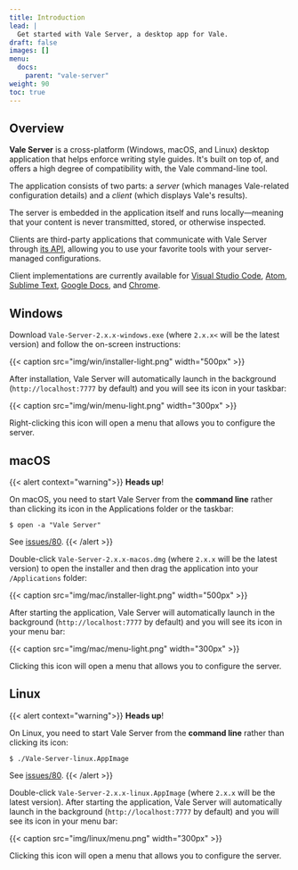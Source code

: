 ```yaml
---
title: Introduction
lead: |
  Get started with Vale Server, a desktop app for Vale.
draft: false
images: []
menu:
  docs:
    parent: "vale-server"
weight: 90
toc: true
---
```


## Overview

**Vale Server** is a cross-platform (Windows, macOS, and Linux) desktop
application that helps enforce writing style guides. It's built on top of, and
offers a high degree of compatibility with, the Vale command-line tool.

The application consists of two parts: a *server* (which manages Vale-related
configuration details) and a *client* (which displays Vale's results).

The server is embedded in the application itself and runs
locally&mdash;meaning that your content is never transmitted, stored, or
otherwise inspected.

Clients are third-party applications that communicate with Vale Server through
[its API](https://docs.errata.ai/api/index.html), allowing you to use your
favorite tools with your server-managed configurations.

Client implementations are currently available for
[Visual Studio Code](/vale-server/clients/vscode),
[Atom](/vale-server/clients/atom),
[Sublime Text](/vale-server/clients/sublime-text),
[Google Docs](/vale-server/clients/google-docs), and
[Chrome](/vale-server/clients/chrome).

## Windows

Download `Vale-Server-2.x.x-windows.exe` (where `2.x.x<` will be the latest
version) and follow the on-screen instructions:

{{< caption src="img/win/installer-light.png" width="500px" >}}

After installation, Vale Server will automatically launch in the background
(`http://localhost:7777` by default) and you will see its icon in your taskbar:

{{< caption src="img/win/menu-light.png" width="300px" >}}

Right-clicking this icon will open a menu that allows you to configure the server.

## macOS

{{< alert context="warning">}}
**Heads up**!

On macOS, you need to start Vale Server from the **command line** rather than
clicking its icon in the Applications folder or the taskbar:

```shell
$ open -a "Vale Server"
```

See [issues/80](https://github.com/errata-ai/vale-server/issues/80).
{{< /alert >}}

Double-click `Vale-Server-2.x.x-macos.dmg` (where `2.x.x` will be the
latest version) to open the installer and then drag the application into your
`/Applications` folder:

{{< caption src="img/mac/installer-light.png" width="500px" >}}

After starting the application, Vale Server will automatically launch in the
background (`http://localhost:7777` by default) and you will see its icon in
your menu bar:

{{< caption src="img/mac/menu-light.png" width="300px" >}}

Clicking this icon will open a menu that allows you to configure the server.

## Linux

{{< alert context="warning">}}
**Heads up**!

On Linux, you need to start Vale Server from the **command line** rather than
clicking its icon:

```shell
$ ./Vale-Server-linux.AppImage
```

See [issues/80](https://github.com/errata-ai/vale-server/issues/80).
{{< /alert >}}

Double-click `Vale-Server-2.x.x-linux.AppImage` (where `2.x.x` will be the
latest version). After starting the application, Vale Server will automatically
launch in the background (`http://localhost:7777` by default) and you will see
its icon in your menu bar:

{{< caption src="img/linux/menu.png" width="300px" >}}

Clicking this icon will open a menu that allows you to configure the server.

